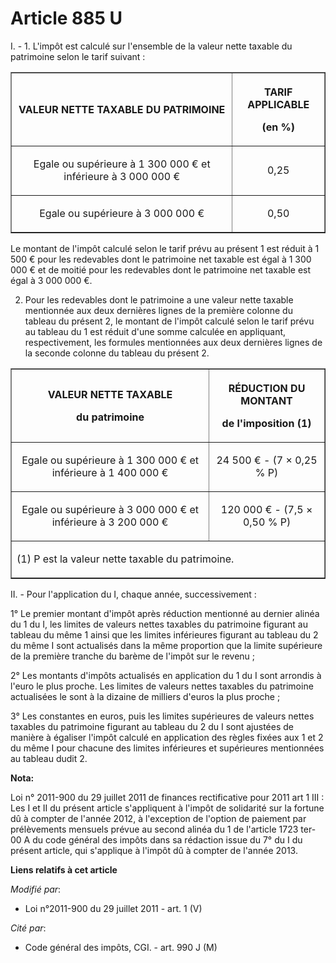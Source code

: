 # Article 885 U

I. - 1. L'impôt est calculé sur l'ensemble de la valeur nette taxable du patrimoine selon le tarif suivant :

<table border="1">
  <tbody>
    <tr>
      <th>

VALEUR NETTE TAXABLE DU PATRIMOINE

</th>
      <th>

TARIF APPLICABLE

(en %)

</th>
    </tr>
    <tr>
      <td align="center">

Egale ou supérieure à 1 300 000 € et inférieure à 3 000 000 €

</td>
      <td align="center">

0,25

</td>
    </tr>
    <tr>
      <td align="center">

Egale ou supérieure à 3 000 000 €

</td>
      <td align="center">

0,50

</td>
    </tr>
  </tbody>
</table>

Le montant de l'impôt calculé selon le tarif prévu au présent 1 est réduit à 1 500 € pour les redevables dont le patrimoine
net taxable est égal à 1 300 000 € et de moitié pour les redevables dont le patrimoine net taxable est égal à 3 000 000 €.

2. Pour les redevables dont le patrimoine a une valeur nette taxable mentionnée aux deux dernières lignes de la première
colonne du tableau du présent 2, le montant de l'impôt calculé selon le tarif prévu au tableau du 1 est réduit d'une somme
calculée en appliquant, respectivement, les formules mentionnées aux deux dernières lignes de la seconde colonne du tableau
du présent 2.

<table border="1">
  <tbody>
    <tr>
      <th>

VALEUR NETTE TAXABLE

du patrimoine

</th>
      <th>

RÉDUCTION DU MONTANT

de l'imposition (1)

</th>
    </tr>
    <tr>
      <td align="center">

Egale ou supérieure à 1 300 000 € et inférieure à 1 400 000 €

</td>
      <td align="center">

24 500 € - (7 × 0,25 % P)

</td>
    </tr>
    <tr>
      <td align="center">

Egale ou supérieure à 3 000 000 € et inférieure à 3 200 000 €

</td>
      <td align="center">

120 000 € - (7,5 × 0,50 % P) 

</td>
    </tr>
    <tr>
      <td colspan="2">

(1) P est la valeur nette taxable du patrimoine.

</td>
    </tr>
  </tbody>
</table>

II. - Pour l'application du I, chaque année, successivement :

1° Le premier montant d'impôt après réduction mentionné au dernier alinéa du 1 du I, les limites de valeurs nettes taxables
du patrimoine figurant au tableau du même 1 ainsi que les limites inférieures figurant au tableau du 2 du même I sont
actualisés dans la même proportion que la limite supérieure de la première tranche du barème de l'impôt sur le revenu ;

2° Les montants d'impôts actualisés en application du 1 du I sont arrondis à l'euro le plus proche. Les limites de valeurs
nettes taxables du patrimoine actualisées le sont à la dizaine de milliers d'euros la plus proche ;

3° Les constantes en euros, puis les limites supérieures de valeurs nettes taxables du patrimoine figurant au tableau du 2 du
I sont ajustées de manière à égaliser l'impôt calculé en application des règles fixées aux 1 et 2 du même I pour chacune des
limites inférieures et supérieures mentionnées au tableau dudit 2.

**Nota:**

Loi n° 2011-900 du 29 juillet 2011 de finances rectificative pour 2011 art 1 III : Les I et II du présent article
s'appliquent à l'impôt de solidarité sur la fortune dû à compter de l'année 2012, à l'exception de l'option de paiement par
prélèvements mensuels prévue au second alinéa du 1 de l'article 1723 ter-00 A du code général des impôts dans sa rédaction
issue du 7° du I du présent article, qui s'applique à l'impôt dû à compter de l'année 2013.

**Liens relatifs à cet article**

_Modifié par_:

  - Loi n°2011-900 du 29 juillet 2011 - art. 1 (V)

_Cité par_:

  - Code général des impôts, CGI. - art. 990 J (M)
